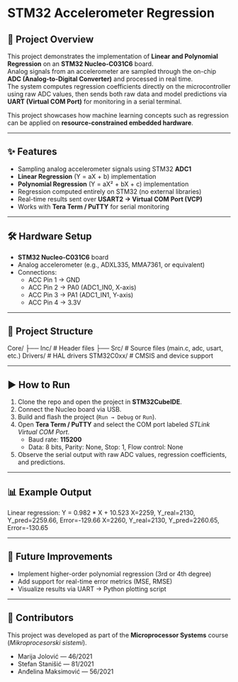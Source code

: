 # STM32 Accelerometer Regression

## 📄 Project Overview  
This project demonstrates the implementation of **Linear and Polynomial Regression** on an **STM32 Nucleo-C031C6** board.  
Analog signals from an accelerometer are sampled through the on-chip **ADC (Analog-to-Digital Converter)** and processed in real time.  
The system computes regression coefficients directly on the microcontroller using raw ADC values, then sends both raw data and model predictions via **UART (Virtual COM Port)** for monitoring in a serial terminal.  

This project showcases how machine learning concepts such as regression can be applied on **resource-constrained embedded hardware**.  

---

## ✨ Features
- Sampling analog accelerometer signals using STM32 **ADC1**  
- **Linear Regression** (Y = aX + b) implementation  
- **Polynomial Regression** (Y = aX² + bX + c) implementation  
- Regression computed entirely on STM32 (no external libraries)  
- Real-time results sent over **USART2 → Virtual COM Port (VCP)**  
- Works with **Tera Term / PuTTY** for serial monitoring  

---

## 🛠 Hardware Setup
- **STM32 Nucleo-C031C6** board  
- Analog accelerometer (e.g., ADXL335, MMA7361, or equivalent)  
- Connections:  
  - ACC Pin 1 → GND  
  - ACC Pin 2 → PA0 (ADC1_IN0, X-axis)  
  - ACC Pin 3 → PA1 (ADC1_IN1, Y-axis)  
  - ACC Pin 4 → 3.3V  

---

## 📂 Project Structure
Core/
├── Inc/ # Header files
├── Src/ # Source files (main.c, adc, usart, etc.)
Drivers/ # HAL drivers
STM32C0xx/ # CMSIS and device support


---

## ▶️ How to Run
1. Clone the repo and open the project in **STM32CubeIDE**.  
2. Connect the Nucleo board via USB.  
3. Build and flash the project (`Run → Debug` or `Run`).  
4. Open **Tera Term / PuTTY** and select the COM port labeled *STLink Virtual COM Port*.  
   - Baud rate: **115200**  
   - Data: 8 bits, Parity: None, Stop: 1, Flow control: None  
5. Observe the serial output with raw ADC values, regression coefficients, and predictions.  

---

## 📊 Example Output
Linear regression: Y = 0.982 * X + 10.523
X=2259, Y_real=2130, Y_pred=2259.66, Error=-129.66
X=2260, Y_real=2130, Y_pred=2260.65, Error=-130.65


---

## 📌 Future Improvements
- Implement higher-order polynomial regression (3rd or 4th degree)  
- Add support for real-time error metrics (MSE, RMSE)  
- Visualize results via UART → Python plotting script  

---

## 👥 Contributors
This project was developed as part of the **Microprocessor Systems** course (*Mikroprocesorski sistemi*).

- Marija Jolović — 46/2021  
- Stefan Stanišić — 81/2021  
- Anđelina Maksimović — 56/2021  

